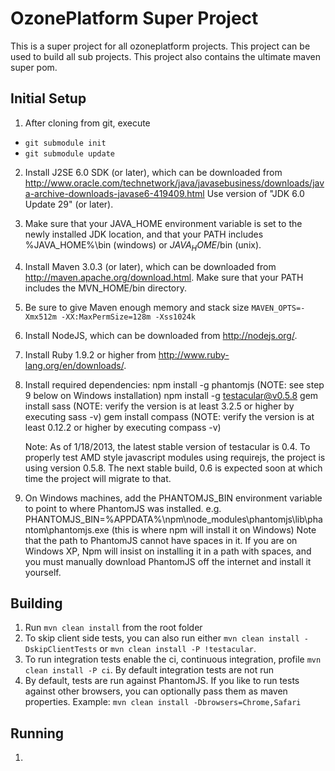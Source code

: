 OzonePlatform Super Project 
======================

This is a super project for all ozoneplatform projects.  This project can be used to build all sub projects.
This project also contains the ultimate maven super pom.

Initial Setup
-------------

1. After cloning from git, execute
 * `git submodule init`
 * `git submodule update`

2. Install J2SE 6.0 SDK (or later), which can be downloaded from
   http://www.oracle.com/technetwork/java/javasebusiness/downloads/java-archive-downloads-javase6-419409.html
   Use version of "JDK 6.0 Update 29" (or later).

3. Make sure that your JAVA_HOME environment variable is set to the newly installed
   JDK location, and that your PATH includes %JAVA_HOME%\bin (windows) or 
   $JAVA_HOME$/bin (unix).

4. Install Maven 3.0.3 (or later), which can be downloaded from
   http://maven.apache.org/download.html. Make sure that your PATH includes 
   the MVN_HOME/bin directory. 

5. Be sure to give Maven enough memory and stack size `MAVEN_OPTS=-Xmx512m -XX:MaxPermSize=128m -Xss1024k`
   
6. Install NodeJS, which can be downloaded from http://nodejs.org/.

7. Install Ruby 1.9.2 or higher from http://www.ruby-lang.org/en/downloads/.

8. Install required dependencies:
       npm install -g phantomjs (NOTE: see step 9 below on Windows installation)
       npm install -g testacular@v0.5.8
       gem install sass (NOTE: verify the version is at least 3.2.5 or higher by executing sass -v)
       gem install compass (NOTE: verify the version is at least 0.12.2 or higher by executing compass -v)
       
   Note: As of 1/18/2013, the latest stable version of testacular is 0.4.  To properly test AMD style javascript modules
   using requirejs, the project is using version 0.5.8.  The next stable build, 0.6 is expected soon at which time the
   project will migrate to that.

9. On Windows machines, add the PHANTOMJS_BIN environment variable to point to where PhantomJS was installed.
		e.g.  PHANTOMJS_BIN=%APPDATA%\npm\node_modules\phantomjs\lib\phantom\phantomjs.exe (this is where npm will install it on Windows)
		Note that the path to PhantomJS cannot have spaces in it.  If you are on Windows XP, Npm will insist on installing it in a path
		with spaces, and you must manually download PhantomJS off the internet and install it yourself.


Building
--------
1. Run `mvn clean install` from the root folder
2. To skip client side tests, you can also run either `mvn clean install -DskipClientTests` or `mvn clean install -P !testacular`.
3. To run integration tests enable the ci, continuous integration, profile `mvn clean install -P ci`.  By default integration tests are not run
4. By default, tests are run against PhantomJS. If you like to run tests against other browsers, you can optionally pass them as maven properties.
       Example: `mvn clean install -Dbrowsers=Chrome,Safari`

Running
--------
1. 
